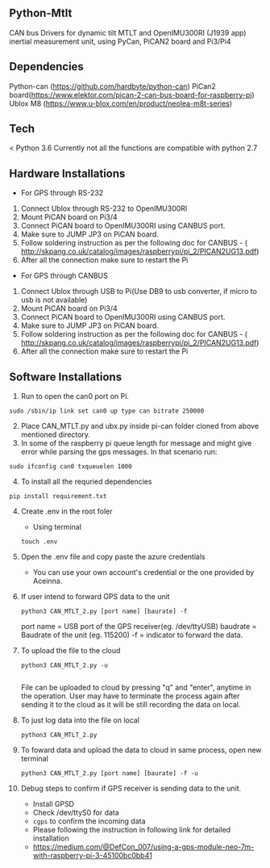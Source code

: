 ## Python-Mtlt
CAN bus Drivers for dynamic tilt MTLT and OpenIMU300RI (J1939 app) inertial measurement unit, using PyCan, PiCAN2 board and Pi3/Pi4

## Dependencies
Python-can (https://github.com/hardbyte/python-can)
PiCan2 board(https://www.elektor.com/pican-2-can-bus-board-for-raspberry-pi)
Ublox M8 (https://www.u-blox.com/en/product/neolea-m8t-series)

## Tech
 < Python 3.6
Currently not all the functions are compatible with python 2.7

## Hardware Installations
- For GPS through RS-232
1. Connect Ublox through RS-232 to OpenIMU300RI
2. Mount PiCAN board on Pi3/4
3. Connect PiCAN board to  OpenIMU300RI using CANBUS port.
4. Make sure to JUMP JP3 on PiCAN board.
5. Follow soldering instruction as per the following doc for CANBUS - ( http://skpang.co.uk/catalog/images/raspberrypi/pi_2/PICAN2UG13.pdf)
6. After all the connection make sure to restart the Pi

- For GPS through CANBUS
1. Connect Ublox through USB to Pi(Use DB9 to usb converter, if micro to usb is not available)
2. Mount PiCAN board on Pi3/4
3. Connect PiCAN board to OpenIMU300RI using CANBUS port.
4. Make sure to JUMP JP3 on PiCAN board.
5. Follow soldering instruction as per the following doc for CANBUS - ( http://skpang.co.uk/catalog/images/raspberrypi/pi_2/PICAN2UG13.pdf)
6. After all the connection make sure to restart the Pi

## Software Installations
1. Run to open the can0 port on Pi.
```
sudo /sbin/ip link set can0 up type can bitrate 250000

```
2. Place CAN_MTLT.py and ubx.py inside pi-can folder cloned from above mentioned directory.
3. In some of the raspberry pi queue length for message and might give error while parsing the gps messages. In that scenario run:
```
sudo ifconfig can0 txqueuelen 1000

```
4. To install all the requried dependencies
```
pip install requirement.txt

```
4. Create .env in the root foler
    - Using terminal
    ```
    touch .env

    ```
6. Open the .env file and copy paste the azure credentials
    - You can use your own account's credential or the one provided by Aceinna.

5. If user intend to forward GPS data to the unit    
     ```
    python3 CAN_MTLT_2.py [port name] [baurate] -f 

    ```
    port name = USB port of the GPS receiver(eg. /dev/ttyUSB)
    baudrate = Baudrate of the unit (eg. 115200)
    -f  = indicator to forward the data. 

6. To upload the file to the cloud
    ```
    python3 CAN_MTLT_2.py -u
        
    ```
    File can be uploaded to cloud by pressing "q" and "enter", anytime in the operation. User may have to terminate the process again after sending it to the cloud as it will be still recording the data on local.

7. To just log data into the file on local
    ```
    python3 CAN_MTLT_2.py 

    ```
8. To foward data and upload the data to cloud in same process, open new terminal
    ```
    python3 CAN_MTLT_2.py [port name] [baurate] -f -u

    ```    
7. Debug steps to confirm if GPS receiver is sending data to the unit.
    - Install GPSD
    - Check  /dev/ttyS0  for data
    - ``` cgps ``` to confirm the incoming data
    - Please following the instruction in following link for detailed installation
    - https://medium.com/@DefCon_007/using-a-gps-module-neo-7m-with-raspberry-pi-3-45100bc0bb41
